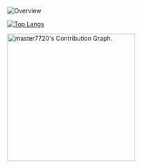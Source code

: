 ![Overview](https://github-readme-stats.vercel.app/api?username=Threeot&include_all_commits=true&count_private=true&title_color=CC88BB&text_color=885566&bg_color=20,F2FBFF,E6F8FF,FFE6EB,FFF2F5)

[![Top Langs](https://github-readme-stats.vercel.app/api/top-langs/?username=Threeot&layout=compact&title_color=CC88BB&bg_color=20,F2FBFF,E6F8FF,FFE6EB,FFF2F5)](https://github.com/anuraghazra/github-readme-stats)


<img height="295em" src="https://activity-graph.herokuapp.com/graph?username=master7720&theme=compact&title_color=CC88BB&bg_color=20,F2FBFF,E6F8FF,FFE6EB,FFF2F5" alt="master7720's Contribution Graph.">
</a></div>

